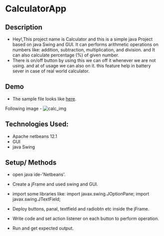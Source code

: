 # CalculatorApp

## Description
  * Hey!,This project name is Calculator and  this is a simple java Project based on java Swing and GUI. It can performs arithmetic operations on numbers like:
    addition, subtraction, multiplication, and division. and It can also calculate percentage (%) of given number. 
  * There is  on/off button by using this we can off it whenever we are not using. and at of usage we can also on it. 
    this feature help in battery sever in case of real world calculator.
   
## Demo
  * The sample file looks like [here](https://raw.githubusercontent.com/Saurabh-pec/Calculator-javaProject/main/screenshots/11.1(1)%20CalculatorPart1.jpeg).
  
  Following image - 
  ![calc_img](https://raw.githubusercontent.com/Saurabh-pec/Calculator-javaProject/main/screenshots/11.1(1)%20CalculatorPart1.jpeg)
## Technologies Used:
  * Apache netbeans 12.1
  * GUI
  * java Swing
  
## Setup/ Methods
* open java ide-'Netbeans'.
* Create a jFrame and used swing and GUI.
* import some libraries 
like:  import javax.swing.JOptionPane;
       import javax.swing.JTextField;

* Deploy buttons, panal, textfield and radiobtn etc inside the jFrame.
* Write code and set action listener on each button to perform operation.
* Run and get expected output.




 
